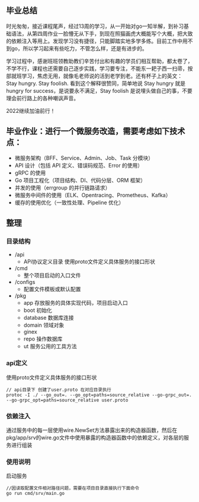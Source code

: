 ## 毕业总结

时光匆匆，接近课程尾声，经过13周的学习，从一开始对go一知半解，到补习基础语法，从第四周作业一脸懵无从下手，到现在照猫画虎大概能写个大概，把大致的依赖注入等用上。发现学习没有捷径，只能脚踏实地多学多练。目前工作中用不到go，所以学习起来有些吃力，不管怎么样，还是有进步的。

学习过程中，感谢班班领教助教们辛苦付出和有趣的学员们相互帮助，都太卷了，不学不行，课程也还需要自己逐步实践，学习要专注，不能东一耙子西一扫帚，按部就班学习，焦虑无用，就像毛老师说的活到老学到老。还有杯子上的英文：Stay hungry. Stay foolish. 看到这个解释很赞同，简单地说 Stay hungry 就是 hungry for success，是说要永不满足，Stay foolish 是说埋头做自己的事，不要理会前行路上的各种嘲讽声音。

2022继续加油前行！

## 毕业作业：进行一个微服务改造，需要考虑如下技术点：

* 微服务架构（BFF、Service、Admin、Job、Task 分模块）
* API 设计（包括 API 定义、错误码规范、Error 的使用）
* gRPC 的使用
* Go 项目工程化（项目结构、DI、代码分层、ORM 框架）
* 并发的使用（errgroup 的并行链路请求）
* 微服务中间件的使用（ELK、Opentracing、Prometheus、Kafka）
* 缓存的使用优化（一致性处理、Pipeline 优化）

## 整理

### 目录结构

- /api 
  - APi协议定义目录 使用proto文件定义具体服务的接口形状
- /cmd
  - 整个项目启动的入口文件
- /configs
  - 配置文件模板或默认配置
- /pkg
  - app    存放服务的具体实现代码，项目启动入口
  - boot   初始化
  - database 数据库连接
  - domain 领域对象
  - ginex 
  - repo 操作数据库
  - ut 服务公用的工具方法

### api定义

使用proto文件定义具体服务的接口形状

~~~
// api目录下 创建了user.proto 在对应目录执行
protoc -I ./ --go_out=. --go_opt=paths=source_relative --go-grpc_out=. --go-grpc_opt=paths=source_relative user.proto
~~~

### 依赖注入

通过服务中的每一层使用wire.NewSet方法暴露出来的构造器函数，然后在pkg/app/srv的wire.go文件中使用暴露的构造器函数中的依赖定义，对各层的服务进行组装

### 使用说明

启动服务

~~~
//因读取配置文件相对路径问题，需要在项目目录直接执行下面命令
go run cmd/srv/main.go
~~~
